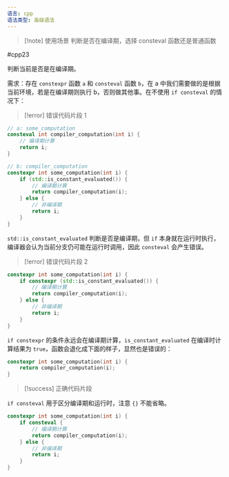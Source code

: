 ```yaml
---
语言: cpp
语法类型: 高级语法
---
```

> [!note] 使用场景
> 判断是否在编译期，选择 consteval 函数还是普通函数

#cpp23

判断当前是否是在编译期。

需求：存在 `constexpr` 函数 `a` 和 `consteval` 函数 `b`，在 a 中我们需要做的是根据当前环境，若是在编译期则执行 b，否则做其他事。在不使用 `if consteval` 的情况下：

> [!error] 错误代码片段 1

```cpp
// a: some_computation
consteval int compiler_computation(int i) {
    // 编译期计算
    return i;
}

// b: compiler_computation
constexpr int some_computation(int i) {
    if (std::is_constant_evaluated()) {
        // 编译期计算
        return compiler_computation(i);
    } else {
        // 非编译期
        return i;
    }
}
```

`std::is_constant_evaluated` 判断是否是编译期，但 `if` 本身就在运行时执行，编译器会认为当前分支仍可能在运行时调用，因此 `consteval` 会产生错误。

> [!error] 错误代码片段 2

```cpp
constexpr int some_computation(int i) {
    if constexpr (std::is_constant_evaluated()) {
        // 编译期计算
        return compiler_computation(i);
    } else {
        // 非编译期
        return i;
    }
}
```

`if constexpr` 的条件永远会在编译期计算，`is_constant_evaluated` 在编译时计算结果为 `true`，函数会退化成下面的样子，显然也是错误的：

```cpp
constexpr int some_computation(int i) {
    return compiler_computation(i);
}
```

> [!success] 正确代码片段

`if consteval` 用于区分编译期和运行时，注意 `{}` 不能省略。

```cpp
constexpr int some_computation(int i) {
    if consteval {
        // 编译期计算
        return compiler_computation(i);
    } else {
        // 非编译期
        return i;
    }
}
```
